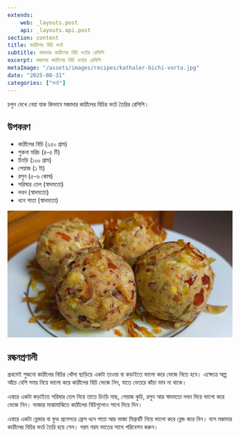 ```yaml
---
extends:
    web: _layouts.post
    api: _layouts.api.post
section: content
title: কাঠাঁলের বিচি ভর্তা
subtitle: মজাদার কাঠাঁলের বিচি ভর্তার রেসিপি
excerpt: মজাদার কাঠাঁলের বিচি ভর্তার রেসিপি
metaImage: "/assets/images/recipes/kathaler-bichi-vorta.jpg"
date: "2025-08-31"
categories: ["ভর্তা"]
---
```


চলুন দেখে নেয়া যাক কিভাবে মজাদার কাঠাঁলের বিচির ভর্তা তৈরির রেসিপি।

## উপকরণ

- কাঠাঁলের বিচি (২৫০ গ্রাম)
- শুকনা মরিচ (৪-৫ টি)
- চিংড়ি (১০০ গ্রাম)
- পেয়াজ (১ টা)
- রসুন (৫-৬ কোষ)
- সরিষার তেল (স্বাদমতো)
- লবন (স্বাদমতো)
- ধনে পাতা (স্বাদমতো)

![কাঠাঁলের বিচি ভর্তা](/assets/images/recipes/kathaler-bichi-vorta.jpg)

## রন্ধনপ্রণালী

প্রথমেই শুকনো কাঠাঁলের বিচির খোঁসা ছাড়িয়ে একটা তাওয়া বা কড়াইতে ভালো করে ভেজে নিতে হবে। এক্ষেত্রে অল্প আঁচে বেশি সময় নিয়ে ভালো করে কাঠাঁলের বিচি ভেজে নিন, যাতে ভেতরে কাঁচা ভাব না থাকে। 

এবারে একটা কড়াইতে সরিষার তেল নিয়ে তাতে চিংড়ি মাছ, পেয়াজ কুচি, রসুন আর স্বাদমতো লবন দিয়ে ভালো করে ভেজে নিন। ভাজার মাঝামাঝিতে কাঠাঁলের বিচিগুলোও সাথে দিয়ে দিন। 

এবারে একটা ব্লেন্ডার বা ফুড প্রসেসরে ফ্রেস ধনে পাতা আর ভাজা মিশ্রনটি নিয়ে ভালো করে ব্লেন্ড করে নিন। ব্যস মজাদার কাঠাঁলের বিচির ভর্তা তৈরি হয়ে গেল। গরম গরম ভাতের সাথে পরিবেশন করুন।